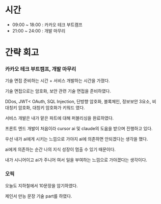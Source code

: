 # 시간
- 09:00 ~ 18:00 : 카카오 테크 부트캠프
- 21:00 ~ 24:00 : 개발 마무리

# 간략 회고

### 카카오 테크 부트캠프, 개발 마무리

기술 면접 준비하는 시간 + 서비스 개발하는 시간을 가졌다.

기술 면접으로는 암호화, 보안 관련 기술 면접을 준비하였다.

DDos, JWT< OAuth, SQL Injection, 단방향 암호화, 블록체인, 정보보안 3요소, 비대칭키 암호화, 대칭키 암호화가 키워드 였다.

서비스 개발은 내가 맡은 파트에 대해 퍼블리싱을 완료하였다.

프론트 엔드 개발이 처음이라 cursor ai 및 claude의 도움을 받으며 진행하고 있다.

우선 내가 ai에게 시키는 느낌으로 가야지 ai에 의존하면 안되겠다는 생각을 했다.

ai에게 의존하는 순간 나의 지식 성장이 멈출 수 있기 때문이다.

내가 시니어이고 ai가 주니어 여서 일을 부여하는 느낌으로 가야겠다는 생각이다.

### 오픽

오늘도 지하철에서 10문장을 암기하였다.

제인서 만능 문장 기술 part를 하였다.
